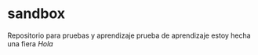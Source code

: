 # sandbox
Repositorio para pruebas y aprendizaje
prueba de aprendizaje
estoy hecha una fiera
*Hola*
